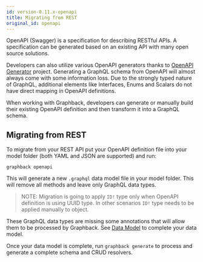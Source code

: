 ```yaml
---
id: version-0.11.x-openapi
title: Migrating from REST
original_id: openapi
---
```


OpenAPI (Swagger) is a specification for describing RESTful APIs.
A specification can be generated based on an existing API with many open source solutions. 

Developers can also utilize various OpenAPI generators thanks to [OpenAPI Generator](https://openapi-generator.tech) project.
Generating a GraphQL schema from OpenAPI will almost always come with some information loss.
Due to the strongly typed nature of GraphQL, additional elements like Interfaces, Enums and Scalars 
do not have direct mapping in OpenAPI definitions. 

When working with Graphback, developers can generate or manually build their existing 
OpenAPI definition and then transform it into a GraphQL schema.

## Migrating from REST

To migrate from your REST API put your OpenAPI definition file into your model folder (both YAML and JSON are supported) and run:

```
graphback openapi
```

This will generate a new `.graphql` data model file in your model folder. This will remove all methods and leave only GraphQL data types.

> NOTE: Migration is going to apply `ID!` type only when OpenAPI definition is 
using UUID type. In other scenarios `ID!` type needs to be applied manually to 
object.

These GraphQL data types are missing some annotations that will allow them to be processed by Graphback. See [Data Model](../intro/datamodel) to complete your data model.

Once your data model is complete, run `graphback generate` to process and generate a complete schema and CRUD resolvers.